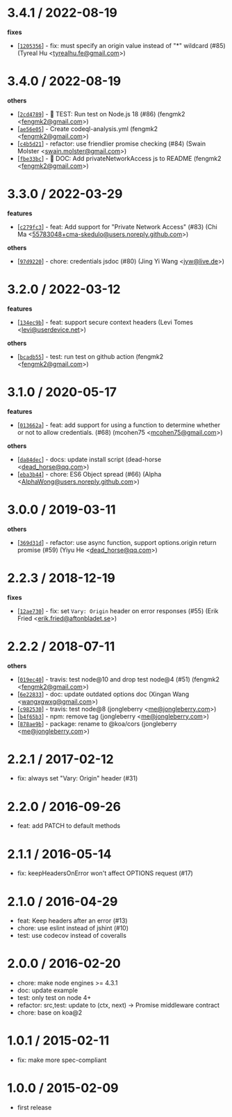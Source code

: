 
3.4.1 / 2022-08-19
==================

**fixes**
  * [[`1205356`](http://github.com/koajs/cors/commit/12053567ef2caa8f4191298bc9d010017bb0f233)] - fix: must specify an origin value instead of "*" wildcard  (#85) (Tyreal Hu <<tyrealhu.fe@gmail.com>>)

3.4.0 / 2022-08-19
==================

**others**
  * [[`2cd4789`](http://github.com/koajs/cors/commit/2cd4789f66a64cd13228e7305cce9069bd2d1283)] - 🤖 TEST: Run test on Node.js 18 (#86) (fengmk2 <<fengmk2@gmail.com>>)
  * [[`ae56e05`](http://github.com/koajs/cors/commit/ae56e054cb669c73784f8a12ab6413abca6eff57)] - Create codeql-analysis.yml (fengmk2 <<fengmk2@gmail.com>>)
  * [[`c4b5d21`](http://github.com/koajs/cors/commit/c4b5d21e0cf5ab76109be65f4b7267d0ccacce81)] - refactor: use friendlier promise checking (#84) (Swain Molster <<swain.molster@gmail.com>>)
  * [[`fbe33bc`](http://github.com/koajs/cors/commit/fbe33bca26373965429356f02144507c31326cfc)] - 📖 DOC: Add privateNetworkAccess js to README (fengmk2 <<fengmk2@gmail.com>>)

3.3.0 / 2022-03-29
==================

**features**
  * [[`c279fc3`](http://github.com/koajs/cors/commit/c279fc36e60f3b2835395d15c4604fa1b284fc5f)] - feat: Add support for "Private Network Access" (#83) (Chi Ma <<55783048+cma-skedulo@users.noreply.github.com>>)

**others**
  * [[`97d9220`](http://github.com/koajs/cors/commit/97d92207ae33aa2dbdd21d218ef836183194c257)] - chore: credentials jsdoc (#80) (Jing Yi Wang <<jyw@live.de>>)

3.2.0 / 2022-03-12
==================

**features**
  * [[`134ec9b`](http://github.com/koajs/cors/commit/134ec9b54b18565cf8bba8c5e6b6639d7d7e43a3)] - feat: support secure context headers (Levi Tomes <<levi@userdevice.net>>)

**others**
  * [[`bcadb55`](http://github.com/koajs/cors/commit/bcadb5599905c28934ed3c28f866f6cdb3f77aee)] - test: run test on github action (fengmk2 <<fengmk2@gmail.com>>)

3.1.0 / 2020-05-17
==================

**features**
  * [[`013662a`](http://github.com/koajs/cors/commit/013662ae1ab65c4af230c17dfa1044609502b15b)] - feat: add support for using a function to determine whether or not to allow credentials. (#68) (mcohen75 <<mcohen75@gmail.com>>)

**others**
  * [[`da84dec`](http://github.com/koajs/cors/commit/da84dec7fa16af95d157a549bd473e7bfa4aa152)] - docs: update install script (dead-horse <<dead_horse@qq.com>>)
  * [[`eba3b44`](http://github.com/koajs/cors/commit/eba3b446055bd14b86d19dfc81d8ed5f83a8a534)] - chore: ES6 Object spread (#66) (Alpha <<AlphaWong@users.noreply.github.com>>)

3.0.0 / 2019-03-11
==================

**others**
  * [[`369d31d`](http://github.com/koajs/cors/commit/369d31db7835ed344011706f9506d45a44638017)] - refactor: use async function, support options.origin return promise (#59) (Yiyu He <<dead_horse@qq.com>>)

2.2.3 / 2018-12-19
==================

**fixes**
  * [[`12ae730`](http://github.com/koajs/cors/commit/12ae7306e8055322e6c5d29319330da52ba0e126)] - fix: set `Vary: Origin` header on error responses (#55) (Erik Fried <<erik.fried@aftonbladet.se>>)

2.2.2 / 2018-07-11
==================

**others**
  * [[`019ec40`](http://github.com/koajs/cors/commit/019ec403be573177e8ed6ad3ef4077b82b5ea934)] - travis: test node@10 and drop test node@4 (#51) (fengmk2 <<fengmk2@gmail.com>>)
  * [[`6e22833`](http://github.com/koajs/cors/commit/6e22833ce125ca334b68980372065867eda892b0)] - doc: update outdated options doc (Xingan Wang <<wangxgwxg@gmail.com>>)
  * [[`c982530`](http://github.com/koajs/cors/commit/c9825308ce1c76810468bdf5a404b838206fba22)] - travis: test node@8 (jongleberry <<me@jongleberry.com>>)
  * [[`b4f65b3`](http://github.com/koajs/cors/commit/b4f65b39b558b870521e6613aee58898e88196f9)] - npm: remove  tag (jongleberry <<me@jongleberry.com>>)
  * [[`878ae9b`](http://github.com/koajs/cors/commit/878ae9b0c99fb6da8d3840e502d4968a65089e28)] - package: rename to @koa/cors (jongleberry <<me@jongleberry.com>>)

2.2.1 / 2017-02-12
==================

  * fix: always set "Vary: Origin" header (#31)

2.2.0 / 2016-09-26
==================

  * feat: add PATCH to default methods

2.1.1 / 2016-05-14
==================

  * fix: keepHeadersOnError won't affect OPTIONS request (#17)

2.1.0 / 2016-04-29
==================

  * feat: Keep headers after an error (#13)
  * chore: use eslint instead of jshint (#10)
  * test: use codecov instead of coveralls

2.0.0 / 2016-02-20
==================

  * chore: make node engines >= 4.3.1
  * doc: update example
  * test: only test on node 4+
  * refactor: src,test: update to (ctx, next) -> Promise middleware contract
  * chore: base on koa@2

1.0.1 / 2015-02-11
==================

 * fix: make more spec-compliant

1.0.0 / 2015-02-09
==================

 * first release
